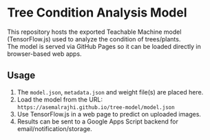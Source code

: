 # Tree Condition Analysis Model

This repository hosts the exported Teachable Machine model (TensorFlow.js) used to analyze the condition of trees/plants.  
The model is served via GitHub Pages so it can be loaded directly in browser-based web apps.

## Usage

1. The `model.json`, `metadata.json` and weight file(s) are placed here.
2. Load the model from the URL:  
   `https://asemalrajhi.github.io/tree-model/model.json`
3. Use TensorFlow.js in a web page to predict on uploaded images.
4. Results can be sent to a Google Apps Script backend for email/notification/storage.
